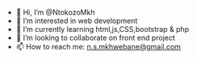 - 👋 Hi, I’m @NtokozoMkh
- 👀 I’m interested in web development 
- 🌱 I’m currently learning html,js,CSS,bootstrap & php
- 💞️ I’m looking to collaborate on front end project 
- 📫 How to reach me: n.s.mkhwebane@gmail.com

<!---
NtokozoMkh/NtokozoMkh is a ✨ special ✨ repository because its `README.md` (this file) appears on your GitHub profile.
You can click the Preview link to take a look at your changes.
--->
